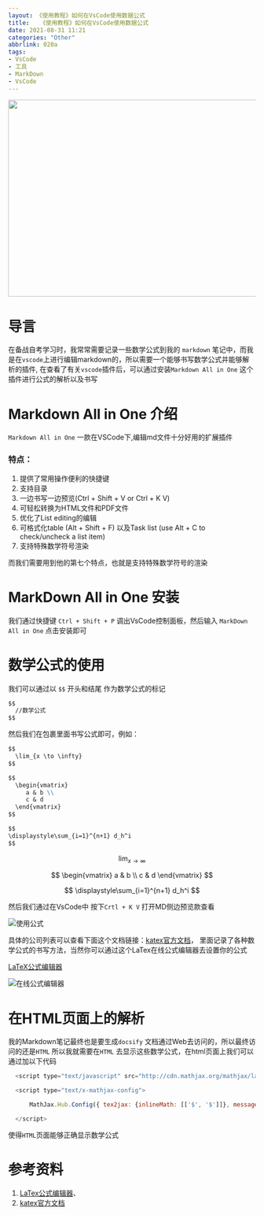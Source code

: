 ```yaml
---
layout: 《使用教程》如何在VsCode使用数据公式
title:   《使用教程》如何在VsCode使用数据公式
date: 2021-08-31 11:21
categories: "Other"
abbrlink: 020a
tags: 
- VsCode
- 工具
- MarkDown
- VsCode
---
```


<img src="https://shmily-album.oss-cn-shenzhen.aliyuncs.com/photo_album_19/58d7d59cd228cfd9f9c5b88a25a8af9b.jpg" style="width:900px;height:400px" />

# 导言
在备战自考学习时，我常常需要记录一些数学公式到我的 `markdown` 笔记中，而我是在`vscode`上进行编辑markdown的，所以需要一个能够书写数学公式并能够解析的插件, 在查看了有关`vscode`插件后，可以通过安装`Markdown All in One` 这个插件进行公式的解析以及书写
<!--less-->

# Markdown All in One 介绍

`Markdown All in One` 一款在VSCode下,编辑md文件十分好用的扩展插件

### 特点：

1.  提供了常用操作便利的快捷键
2.  支持目录
3.  一边书写一边预览(Ctrl + Shift + V or Ctrl + K V)
4.  可轻松转换为HTML文件和PDF文件
5.  优化了List editing的编辑
6.  可格式化table (Alt + Shift + F) 以及Task list (use Alt + C to check/uncheck a list item)
7.  支持特殊数学符号渲染

而我们需要用到他的第七个特点，也就是支持特殊数学符号的渲染


# MarkDown All in One 安装

我们通过快捷键 `Ctrl + Shift + P` 调出VsCode控制面板，然后输入 `MarkDown All in One` 点击安装即可

# 数学公式的使用

我们可以通过以 `$$`  开头和结尾 作为数学公式的标记
```md
$$
  //数学公式
$$
```

然后我们在包裹里面书写公式即可，例如：

```md
$$
  \lim_{x \to \infty} 
$$

$$
  \begin{vmatrix}
     a & b \\
     c & d 
  \end{vmatrix}
$$

$$
\displaystyle\sum_{i=1}^{n+1} d_h^i
$$
```

$$
  \lim_{x \to \infty} 
$$

$$
  \begin{vmatrix}
     a & b \\
     c & d 
  \end{vmatrix}
$$

$$
\displaystyle\sum_{i=1}^{n+1} d_h^i
$$


然后我们通过在VsCode中 按下`Crtl + K V` 打开MD侧边预览款查看

![使用公式](https://shmily-album.oss-cn-shenzhen.aliyuncs.com/photo_album_19/75694620315b1daefb0c031da3dfca2e.png)

具体的公司列表可以查看下面这个文档链接：[katex官方文档](https://katex.org/docs/supported.html)， 里面记录了各种数学公式的书写方法，当然你可以通过这个LaTex在线公式编辑器去设置你的公式 

[ LaTeX公式编辑器](https://www.latexlive.com/home)

![在线公式编辑器](https://shmily-album.oss-cn-shenzhen.aliyuncs.com/photo_album_19/6b62a37898d23dc8e18eac51cb912f23.png)

# 在HTML页面上的解析

我的Markdown笔记最终也是要生成`docsify` 文档通过Web去访问的，所以最终访问的还是`HTML` 所以我就需要在`HTML` 去显示这些数学公式，在html页面上我们可以通过加以下代码

```js
  <script type="text/javascript" src="http://cdn.mathjax.org/mathjax/latest/MathJax.js?config=TeX-AMS-MML_HTMLorMML" async></script>

  <script type="text/x-mathjax-config">

      MathJax.Hub.Config({ tex2jax: {inlineMath: [['$', '$']]}, messageStyle: "none" });

  </script>
```

使得`HTML`页面能够正确显示数学公式

# 参考资料
1. [LaTex公式编辑器](https://www.latexlive.com/home)、
2. [katex官方文档](https://katex.org/docs/supported.html)
